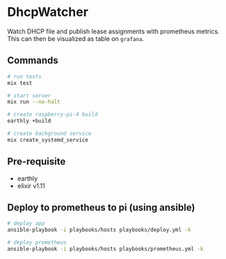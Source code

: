 # DhcpWatcher

Watch DHCP file and publish lease assignments with prometheus metrics.
This can then be visualized as table on `grafana`.

## Commands

```sh
# run tests
mix test

# start server
mix run --no-halt

# create raspberry-pi-4 build
earthly +build

# create background service
mix create_systemd_service
```

## Pre-requisite

- earthly
- elixir v1.11

## Deploy to prometheus to pi (using ansible)

```sh
# deploy app
ansible-playbook -i playbooks/hosts playbooks/deploy.yml -k

# deploy prometheus
ansible-playbook -i playbooks/hosts playbooks/prometheus.yml -k
```
